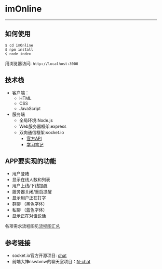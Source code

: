 ﻿# imOnline
-----------------------
## 如何使用
```
$ cd imOnline
$ npm install
$ node index
```
用浏览器访问:  `http://localhost:3000`

## 技术栈
+ 客户端：
	+ HTML
	+ CSS
	+ JavaScript
+ 服务端
	+ 全局环境:Node.js
	+ Web服务器框架:express
	+ 双向通信框架:socket.io 
		+  [官方API](https://coding.net/u/605629942xiatian/p/imOnline/git/blob/group/online-v1.0/docs/socket.io_API.md)
		+  [学习笔记](https://coding.net/u/605629942xiatian/p/imOnline/git/blob/group/online-v1.0/docs/socket.io%E5%AD%A6%E4%B9%A0%E7%AC%94%E8%AE%B0.md)

## APP要实现的功能
+ 用户登陆
+ 显示在线人数和列表
+ 用户上线/下线提醒
+ 服务器关闭/重启提醒
+ 显示用户正在打字
+ 群聊 （黑色字体）
+ 私聊 （蓝色字体）
+ 显示正在对谁说话

各项需求流程图见[流程图汇总](https://coding.net/u/605629942xiatian/p/imOnline/git/blob/group/online-v1.0/docs/imOnline%E5%BC%80%E5%8F%91%E6%B5%81%E7%A8%8B%E5%9B%BE.md)

## 参考链接
+ socket.io官方开源项目: [chat](https://github.com/socketio/socket.io/tree/master/examples/chat)
+ 前端大神nswbmw的聊天室项目：[N-chat](https://github.com/nswbmw/N-chat)

